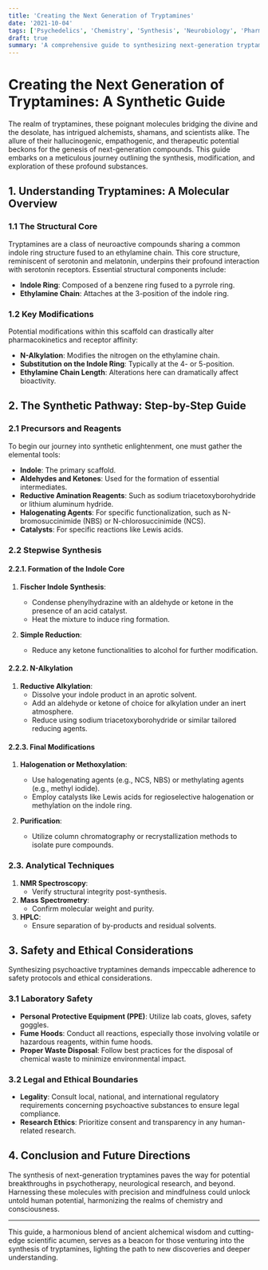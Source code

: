 ```yaml
---
title: 'Creating the Next Generation of Tryptamines'
date: '2021-10-04'
tags: ['Psychedelics', 'Chemistry', 'Synthesis', 'Neurobiology', 'Pharmacology',]
draft: true
summary: 'A comprehensive guide to synthesizing next-generation tryptamines using sophisticated chemical techniques and best practices, '
---
```


# Creating the Next Generation of Tryptamines: A Synthetic Guide

The realm of tryptamines, these poignant molecules bridging the divine and the desolate, has intrigued alchemists, shamans, and scientists alike. The allure of their hallucinogenic, empathogenic, and therapeutic potential beckons for the genesis of next-generation compounds. This guide embarks on a meticulous journey outlining the synthesis, modification, and exploration of these profound substances.

## 1. Understanding Tryptamines: A Molecular Overview

### 1.1 The Structural Core

Tryptamines are a class of neuroactive compounds sharing a common indole ring structure fused to an ethylamine chain. This core structure, reminiscent of serotonin and melatonin, underpins their profound interaction with serotonin receptors. Essential structural components include:

- **Indole Ring**: Composed of a benzene ring fused to a pyrrole ring.
- **Ethylamine Chain**: Attaches at the 3-position of the indole ring.

### 1.2 Key Modifications

Potential modifications within this scaffold can drastically alter pharmacokinetics and receptor affinity:

- **N-Alkylation**: Modifies the nitrogen on the ethylamine chain.
- **Substitution on the Indole Ring**: Typically at the 4- or 5-position.
- **Ethylamine Chain Length**: Alterations here can dramatically affect bioactivity.

## 2. The Synthetic Pathway: Step-by-Step Guide

### 2.1 Precursors and Reagents

To begin our journey into synthetic enlightenment, one must gather the elemental tools:

- **Indole**: The primary scaffold.
- **Aldehydes and Ketones**: Used for the formation of essential intermediates.
- **Reductive Amination Reagents**: Such as sodium triacetoxyborohydride or lithium aluminum hydride.
- **Halogenating Agents**: For specific functionalization, such as N-bromosuccinimide (NBS) or N-chlorosuccinimide (NCS).
- **Catalysts**: For specific reactions like Lewis acids.

### 2.2 Stepwise Synthesis

#### 2.2.1. Formation of the Indole Core

1. **Fischer Indole Synthesis**:
   - Condense phenylhydrazine with an aldehyde or ketone in the presence of an acid catalyst.
   - Heat the mixture to induce ring formation.

2. **Simple Reduction**:
   - Reduce any ketone functionalities to alcohol for further modification.

#### 2.2.2. N-Alkylation 

1. **Reductive Alkylation**:
   - Dissolve your indole product in an aprotic solvent.
   - Add an aldehyde or ketone of choice for alkylation under an inert atmosphere.
   - Reduce using sodium triacetoxyborohydride or similar tailored reducing agents.

#### 2.2.3. Final Modifications

1. **Halogenation or Methoxylation**:
   - Use halogenating agents (e.g., NCS, NBS) or methylating agents (e.g., methyl iodide).
   - Employ catalysts like Lewis acids for regioselective halogenation or methylation on the indole ring.

2. **Purification**:
   - Utilize column chromatography or recrystallization methods to isolate pure compounds.

### 2.3. Analytical Techniques

1. **NMR Spectroscopy**:
   - Verify structural integrity post-synthesis.
2. **Mass Spectrometry**:
   - Confirm molecular weight and purity.
3. **HPLC**:
   - Ensure separation of by-products and residual solvents.

## 3. Safety and Ethical Considerations

Synthesizing psychoactive tryptamines demands impeccable adherence to safety protocols and ethical considerations. 

### 3.1 Laboratory Safety

- **Personal Protective Equipment (PPE)**: Utilize lab coats, gloves, safety goggles.
- **Fume Hoods**: Conduct all reactions, especially those involving volatile or hazardous reagents, within fume hoods.
- **Proper Waste Disposal**: Follow best practices for the disposal of chemical waste to minimize environmental impact.

### 3.2 Legal and Ethical Boundaries

- **Legality**: Consult local, national, and international regulatory requirements concerning psychoactive substances to ensure legal compliance.
- **Research Ethics**: Prioritize consent and transparency in any human-related research.

## 4. Conclusion and Future Directions

The synthesis of next-generation tryptamines paves the way for potential breakthroughs in psychotherapy, neurological research, and beyond. Harnessing these molecules with precision and mindfulness could unlock untold human potential, harmonizing the realms of chemistry and consciousness.

---

This guide, a harmonious blend of ancient alchemical wisdom and cutting-edge scientific acumen, serves as a beacon for those venturing into the synthesis of tryptamines, lighting the path to new discoveries and deeper understanding.